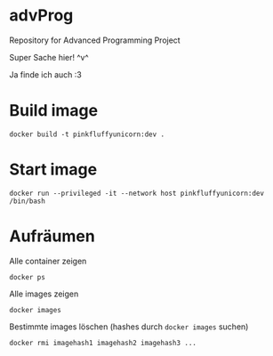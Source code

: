 # advProg
Repository for Advanced Programming Project

Super Sache hier! ^v^

Ja finde ich auch :3 

# Build image
`docker build -t pinkfluffyunicorn:dev .`

# Start image
`docker run --privileged -it --network host pinkfluffyunicorn:dev /bin/bash`

# Aufräumen
Alle container zeigen

`docker ps`

Alle images zeigen 

`docker images`

Bestimmte images löschen 
(hashes durch `docker images` suchen)

`docker rmi imagehash1 imagehash2 imagehash3 ...`
